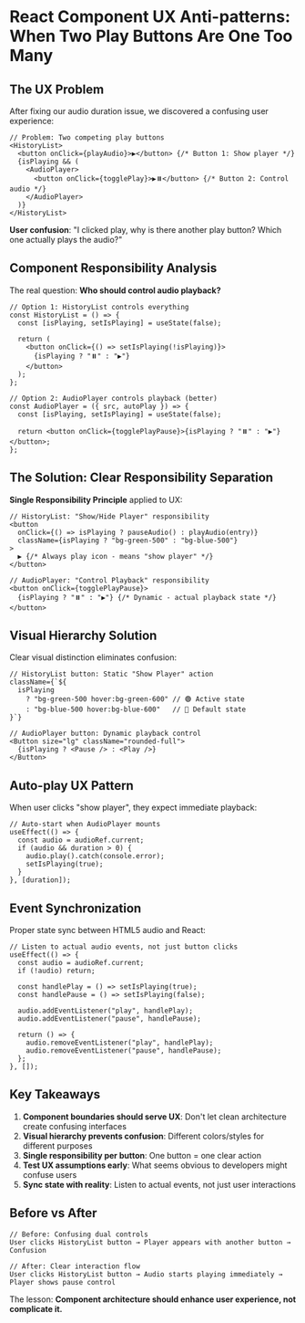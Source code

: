 # React Component UX Anti-patterns: When Two Play Buttons Are One Too Many

## The UX Problem

After fixing our audio duration issue, we discovered a confusing user experience:

```tsx
// Problem: Two competing play buttons
<HistoryList>
  <button onClick={playAudio}>▶️</button> {/* Button 1: Show player */}
  {isPlaying && (
    <AudioPlayer>
      <button onClick={togglePlay}>▶️⏸️</button> {/* Button 2: Control audio */}
    </AudioPlayer>
  )}
</HistoryList>
```

**User confusion**: "I clicked play, why is there another play button? Which one actually plays the audio?"

## Component Responsibility Analysis

The real question: **Who should control audio playback?**

```tsx
// Option 1: HistoryList controls everything
const HistoryList = () => {
  const [isPlaying, setIsPlaying] = useState(false);

  return (
    <button onClick={() => setIsPlaying(!isPlaying)}>
      {isPlaying ? "⏸️" : "▶️"}
    </button>
  );
};

// Option 2: AudioPlayer controls playback (better)
const AudioPlayer = ({ src, autoPlay }) => {
  const [isPlaying, setIsPlaying] = useState(false);

  return <button onClick={togglePlayPause}>{isPlaying ? "⏸️" : "▶️"}</button>;
};
```

## The Solution: Clear Responsibility Separation

**Single Responsibility Principle** applied to UX:

```tsx
// HistoryList: "Show/Hide Player" responsibility
<button
  onClick={() => isPlaying ? pauseAudio() : playAudio(entry)}
  className={isPlaying ? "bg-green-500" : "bg-blue-500"}
>
  ▶️ {/* Always play icon - means "show player" */}
</button>

// AudioPlayer: "Control Playback" responsibility
<button onClick={togglePlayPause}>
  {isPlaying ? "⏸️" : "▶️"} {/* Dynamic - actual playback state */}
</button>
```

## Visual Hierarchy Solution

Clear visual distinction eliminates confusion:

```tsx
// HistoryList button: Static "Show Player" action
className={`${
  isPlaying
    ? "bg-green-500 hover:bg-green-600" // 🟢 Active state
    : "bg-blue-500 hover:bg-blue-600"   // 🔵 Default state
}`}

// AudioPlayer button: Dynamic playback control
<Button size="lg" className="rounded-full">
  {isPlaying ? <Pause /> : <Play />}
</Button>
```

## Auto-play UX Pattern

When user clicks "show player", they expect immediate playback:

```tsx
// Auto-start when AudioPlayer mounts
useEffect(() => {
  const audio = audioRef.current;
  if (audio && duration > 0) {
    audio.play().catch(console.error);
    setIsPlaying(true);
  }
}, [duration]);
```

## Event Synchronization

Proper state sync between HTML5 audio and React:

```tsx
// Listen to actual audio events, not just button clicks
useEffect(() => {
  const audio = audioRef.current;
  if (!audio) return;

  const handlePlay = () => setIsPlaying(true);
  const handlePause = () => setIsPlaying(false);

  audio.addEventListener("play", handlePlay);
  audio.addEventListener("pause", handlePause);

  return () => {
    audio.removeEventListener("play", handlePlay);
    audio.removeEventListener("pause", handlePause);
  };
}, []);
```

## Key Takeaways

1. **Component boundaries should serve UX**: Don't let clean architecture create confusing interfaces
2. **Visual hierarchy prevents confusion**: Different colors/styles for different purposes
3. **Single responsibility per button**: One button = one clear action
4. **Test UX assumptions early**: What seems obvious to developers might confuse users
5. **Sync state with reality**: Listen to actual events, not just user interactions

## Before vs After

```tsx
// Before: Confusing dual controls
User clicks HistoryList button → Player appears with another button → Confusion

// After: Clear interaction flow
User clicks HistoryList button → Audio starts playing immediately → Player shows pause control
```

The lesson: **Component architecture should enhance user experience, not complicate it.**
